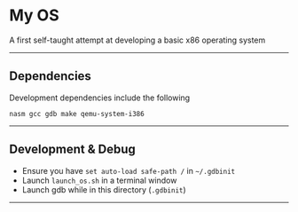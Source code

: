# My OS
A first self-taught attempt at developing a basic x86 operating system

---

## Dependencies
Development dependencies include the following
```
nasm gcc gdb make qemu-system-i386
```

---

## Development & Debug
 - Ensure you have `set auto-load safe-path /` in `~/.gdbinit`
 - Launch `launch_os.sh` in a terminal window
 - Launch gdb while in this directory (`.gdbinit`)

---